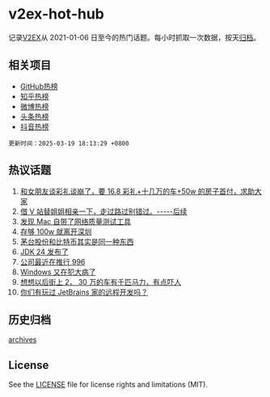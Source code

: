 # v2ex-hot-hub

 记录[V2EX](https://www.v2ex.com/)从 2021-01-06 日至今的热门话题。每小时抓取一次数据，按天[归档](archives)。
 
 ## 相关项目

- [GitHub热榜](https://github.com/lonnyzhang423/github-hot-hub)
- [知乎热榜](https://github.com/lonnyzhang423/zhihu-hot-hub)
- [微博热榜](https://github.com/lonnyzhang423/weibo-hot-hub)
- [头条热榜](https://github.com/lonnyzhang423/toutiao-hot-hub)
- [抖音热榜](https://github.com/lonnyzhang423/douyin-hot-hub)


 `更新时间：2025-03-19 18:13:29 +0800`

## 热议话题

1. [和女朋友谈彩礼谈崩了，要 16.8 彩礼+十几万的车+50w 的房子首付，求助大家](https://www.v2ex.com/t/1119540)
1. [借 V 站替姐姐相亲一下，走过路过别错过。-----后续](https://www.v2ex.com/t/1119447)
1. [发现 Mac 自带了网络质量测试工具](https://www.v2ex.com/t/1119561)
1. [存够 100w 就离开深圳](https://www.v2ex.com/t/1119500)
1. [茅台股份和比特币其实是同一种东西](https://www.v2ex.com/t/1119487)
1. [JDK 24 发布了](https://www.v2ex.com/t/1119493)
1. [公司最近在推行 996](https://www.v2ex.com/t/1119408)
1. [Windows 又在犯大病了](https://www.v2ex.com/t/1119420)
1. [想想以后街上 2， 30 万的车有千匹马力，有点吓人](https://www.v2ex.com/t/1119505)
1. [你们有玩过 JetBrains 家的远程开发吗？](https://www.v2ex.com/t/1119503)

## 历史归档

[archives](archives)

## License

See the [LICENSE](LICENSE) file for license rights and limitations (MIT).
